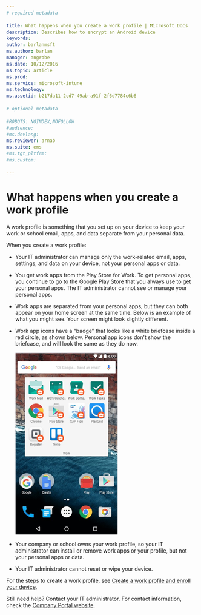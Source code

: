 ```yaml
---
# required metadata

title: What happens when you create a work profile | Microsoft Docs
description: Describes how to encrypt an Android device
keywords:
author: barlanmsft
ms.author: barlan
manager: angrobe
ms.date: 10/12/2016
ms.topic: article
ms.prod:
ms.service: microsoft-intune
ms.technology:
ms.assetid: b217da11-2cd7-49ab-a91f-2f6d7784c6b6

# optional metadata

#ROBOTS: NOINDEX,NOFOLLOW
#audience:
#ms.devlang:
ms.reviewer: arnab
ms.suite: ems
#ms.tgt_pltfrm:
#ms.custom:

---
```



# What happens when you create a work profile

A work profile is something that you set up on your device to keep your work or school email, apps, and data separate from your personal data.

When you create a work profile:

- Your IT administrator can manage only the work-related email, apps, settings, and data on your device, not your personal apps or data.

- You get work apps from the Play Store for Work. To get personal apps, you continue to go to the Google Play Store that you always use to get your personal apps. The IT administrator cannot see or manage your personal apps.

- Work apps are separated from your personal apps, but they can both appear on your home screen at the same time. Below is an example of what you might see. Your screen might look slightly different.

- Work app icons have a “badge” that looks like a white briefcase inside a red circle, as shown below. Personal app icons don’t show the briefcase, and will look the same as they do now.

	![Android Play Store for Work](./media/afw-google-play-store-for-work.png)

- Your company or school owns your work profile, so your IT administrator can install or remove work apps or your profile, but not your personal apps or data.
- Your IT administrator cannot reset or wipe your device.

For the steps to create a work profile, see [Create a work profile and enroll your device](create-a-work-profile-and-enroll-your-device-in-intune-android.md).

Still need help? Contact your IT administrator. For contact information, check the [Company Portal website](http://portal.manage.microsoft.com).


